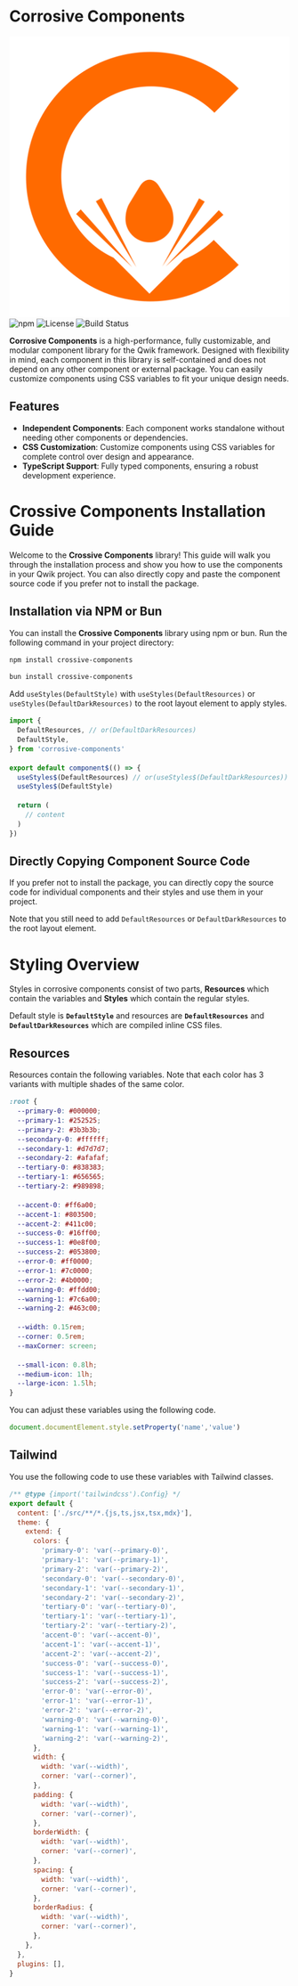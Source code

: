 # Corrosive Components

![Corrosive Components Logo](./assets/Corrosive.svg)
![npm](https://img.shields.io/npm/v/corrosive-components.svg)
![License](https://img.shields.io/npm/l/corrosive-components.svg)
![Build Status](https://img.shields.io/github/actions/workflow/status/your-github-username/corrosive-components/ci.yml?branch=main)

**Corrosive Components** is a high-performance, fully customizable, and modular component library for the Qwik framework. Designed with flexibility in mind, each component in this library is self-contained and does not depend on any other component or external package. You can easily customize components using CSS variables to fit your unique design needs.

## Features

- **Independent Components**: Each component works standalone without needing other components or dependencies.
- **CSS Customization**: Customize components using CSS variables for complete control over design and appearance.
- **TypeScript Support**: Fully typed components, ensuring a robust development experience.

# Crossive Components Installation Guide

Welcome to the **Crossive Components** library! This guide will walk you through the installation process and show you how to use the components in your Qwik project. You can also directly copy and paste the component source code if you prefer not to install the package.

## Installation via NPM or Bun

You can install the **Crossive Components** library using npm or bun. Run the following command in your project directory:

```bash
npm install crossive-components
```
```bash
bun install crossive-components
```

Add `useStyles(DefaultStyle)` with `useStyles(DefaultResources)` or `useStyles(DefaultDarkResources)` to the root layout element to apply styles.

```javascript
import {
  DefaultResources, // or(DefaultDarkResources)
  DefaultStyle,
} from 'corrosive-components'

export default component$(() => {
  useStyles$(DefaultResources) // or(useStyles$(DefaultDarkResources))
  useStyles$(DefaultStyle)
  
  return (
    // content
  )
})
```

## Directly Copying Component Source Code

If you prefer not to install the package, you can directly copy the source code for individual components and their styles and use them in your project.

Note that you still need to add `DefaultResources` or `DefaultDarkResources` to the root layout element.

# Styling Overview

Styles in corrosive components consist of two parts, **Resources** which contain the variables and **Styles** which contain the regular styles.

Default style is **`DefaultStyle`** and resources are **`DefaultResources`** and **`DefaultDarkResources`** which are compiled inline CSS files.

## Resources

Resources contain the following variables. Note that each color has 3 variants with multiple shades of the same color.

```css
:root {
  --primary-0: #000000;
  --primary-1: #252525;
  --primary-2: #3b3b3b;
  --secondary-0: #ffffff;
  --secondary-1: #d7d7d7;
  --secondary-2: #afafaf;
  --tertiary-0: #838383;
  --tertiary-1: #656565;
  --tertiary-2: #989898;

  --accent-0: #ff6a00;
  --accent-1: #803500;
  --accent-2: #411c00;
  --success-0: #16ff00;
  --success-1: #0e8f00;
  --success-2: #053800;
  --error-0: #ff0000;
  --error-1: #7c0000;
  --error-2: #4b0000;
  --warning-0: #ffdd00;
  --warning-1: #7c6a00;
  --warning-2: #463c00;

  --width: 0.15rem;
  --corner: 0.5rem;
  --maxCorner: screen;

  --small-icon: 0.8lh;
  --medium-icon: 1lh;
  --large-icon: 1.5lh;
}
```

You can adjust these variables using the following code.
```javascript
document.documentElement.style.setProperty('name','value')
```

## Tailwind

You use the following code to use these variables with Tailwind classes.

```javascript
/** @type {import('tailwindcss').Config} */
export default {
  content: ['./src/**/*.{js,ts,jsx,tsx,mdx}'],
  theme: {
    extend: {
      colors: {
        'primary-0': 'var(--primary-0)',
        'primary-1': 'var(--primary-1)',
        'primary-2': 'var(--primary-2)',
        'secondary-0': 'var(--secondary-0)',
        'secondary-1': 'var(--secondary-1)',
        'secondary-2': 'var(--secondary-2)',
        'tertiary-0': 'var(--tertiary-0)',
        'tertiary-1': 'var(--tertiary-1)',
        'tertiary-2': 'var(--tertiary-2)',
        'accent-0': 'var(--accent-0)',
        'accent-1': 'var(--accent-1)',
        'accent-2': 'var(--accent-2)',
        'success-0': 'var(--success-0)',
        'success-1': 'var(--success-1)',
        'success-2': 'var(--success-2)',
        'error-0': 'var(--error-0)',
        'error-1': 'var(--error-1)',
        'error-2': 'var(--error-2)',
        'warning-0': 'var(--warning-0)',
        'warning-1': 'var(--warning-1)',
        'warning-2': 'var(--warning-2)',
      },
      width: {
        width: 'var(--width)',
        corner: 'var(--corner)',
      },
      padding: {
        width: 'var(--width)',
        corner: 'var(--corner)',
      },
      borderWidth: {
        width: 'var(--width)',
        corner: 'var(--corner)',
      },
      spacing: {
        width: 'var(--width)',
        corner: 'var(--corner)',
      },
      borderRadius: {
        width: 'var(--width)',
        corner: 'var(--corner)',
      },
    },
  },
  plugins: [],
}
```